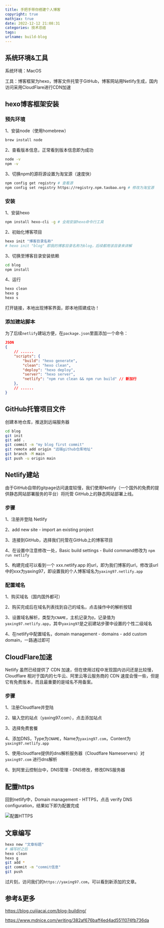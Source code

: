 ```yaml
---
title: 手把手带你搭建个人博客
copyright: true
mathjax: true
date: 2022-12-12 21:08:31
categories: 技术总结
tags: 
urlname: build-blog
---
```


## 系统环境&工具

系统环境：MacOS

工具：博客框架为hexo，博客文件托管于GitHub，博客网站用Netlify生成，国内访问采用CloudFlare进行CDN加速

<!--more-->

## hexo博客框架安装

### 预先环境

1、安装node（使用homebrew）

```bash
brew install node
```

2、查看版本信息，正常看到版本信息即为成功

```bash
node -v
npm -v
```

3、切换npm的源将源设置为淘宝源（速度快）

```bash
npm config get registry	# 查看源
npm config set registry https://registry.npm.taobao.org # 修改为淘宝源
```

### 安装

1、安装hexo

```bash
npm install hexo-cli -g # 全局安装hexo命令行工具
```

2、初始化博客项目

```bash
hexo init "博客目录名称"
# hexo init "blog" 即我的博客目录名称为blog，后续都用该目录来讲解
```

3、切换至博客目录安装依赖

```bash
cd blog
npm install
```

4、运行

```bash
hexo clean
hexo g
hexo s
```

打开链接，本地出现博客界面，即本地搭建成功！

### 添加建站脚本

为了后续`netlify`建站方便，在`package.json`里面添加一个命令：

```json
JSON
{
    // ......
    "scripts": {
        "build": "hexo generate",
        "clean": "hexo clean",
        "deploy": "hexo deploy",
        "server": "hexo server",
        "netlify": "npm run clean && npm run build" // 新加行
    },
    // ......
}
```

## GitHub托管项目文件

创建本地仓库，推送到远端服务器

```bash
cd blog
git init
git add .
git commit -m "my blog first commit"
git remote add origin "远端github仓库地址"
git branch -M main
git push -u origin main
```

## Netlify建站

由于GitHub自带的gitpage访问速度较慢，我们使用Netlify（一个国外的免费的提供静态网站部署服务的平台）将托管 GitHub上的静态网站部署上线。

### 步骤

1、注册并登陆 Netlify

2、add new site - import an existing project

3、连接到GitHub，选择我们托管在GitHub上的博客项目

4、在设置中注意修改一处，Basic build settings - Build command修改为 `npm run netlify`

5、构建完成可以看到一个 xxx.netlify.app 的url，即为我们博客的url，修改该url中的xxx为yaxing97，即设置我的个人博客域名为`yaxing97.netlify.app`

### 配置域名

1、购买域名（国内国外都可）

2、购买完成后在域名列表找到自己的域名，点击操作中的解析按钮

3、设置域名解析，类型为`CNAME`，主机记录为`@`，记录值为`yaxing97.netlify.app`，其中`yaxing97`是之前建站步骤中设置的个性二级域名

4、在netlify中配置域名，domain management - domains - add custom domain，一路通过即可

## CloudFlare加速

Netlify 虽然已经提供了 CDN 加速，但在使用过程中发现国内访问还是比较慢，Cloudflare 相对于国内的七牛云、阿里云等云服务商的 CDN 速度会慢一些，但是它有免费版本，而且最重要的是域名不用备案。

### 步骤

1、注册Cloudflare并登陆

2、输入您的站点（yaxing97.com），点击添加站点

3、选择免费套餐

4、添加DNS，Type为`CNAME`，Name为`yaxing97.com`，Content为`yaxing97.netlify.app`

5、使用cloudflare提供的dns解析服务器（Cloudflare Nameservers）对 `yaxing97.com` 进行dns解析

6、到阿里云控制台中，DNS管理 - DNS修改，修改DNS服务器

## 配置https

回到netlify中，Domain management - HTTPS，点击 verify DNS configuration，结果如下即为配置完成

![配置HTTPS](https://yaxingfang-typora.oss-cn-hangzhou.aliyuncs.com/image-20221212214817015.png)



## 文章编写

```bash
hexo new "文章标题"
# 编写好之后
hexo clean
hexo g
git add *
git commit -m "commit信息"
git push
```

过片刻，访问我们的`https://yaxing97.com`，可以看到新添加的文章。

## 参考&更多

https://blog.cuijiacai.com/blog-building/

https://www.mdnice.com/writing/382af676baff4ed4ad5511074fb736da
